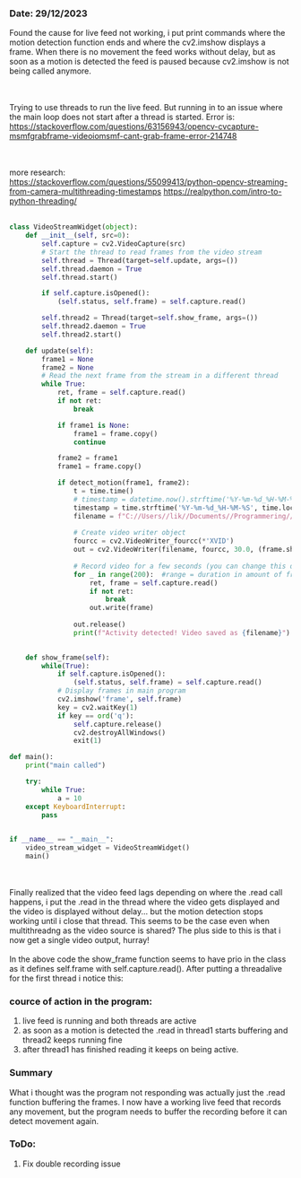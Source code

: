 ### Date: 29/12/2023

Found the cause for live feed not working, i put print commands where the motion detection function ends and where the cv2.imshow displays a frame. 
When there is no movement the feed works without delay, but as soon as a motion is detected the feed is paused because cv2.imshow is not being called anymore. 

<br><br>
Trying to use threads to run the live feed. But running in to an issue where the main loop does not start after a thread is started.
Error is: https://stackoverflow.com/questions/63156943/opencv-cvcapture-msmfgrabframe-videoiomsmf-cant-grab-frame-error-214748

<br><br>
more research:
<br>
https://stackoverflow.com/questions/55099413/python-opencv-streaming-from-camera-multithreading-timestamps
https://realpython.com/intro-to-python-threading/
<br><br>
```Python
class VideoStreamWidget(object):
    def __init__(self, src=0):
        self.capture = cv2.VideoCapture(src)
        # Start the thread to read frames from the video stream
        self.thread = Thread(target=self.update, args=())
        self.thread.daemon = True
        self.thread.start()

        if self.capture.isOpened():
            (self.status, self.frame) = self.capture.read()

        self.thread2 = Thread(target=self.show_frame, args=())
        self.thread2.daemon = True
        self.thread2.start()

    def update(self):
        frame1 = None
        frame2 = None
        # Read the next frame from the stream in a different thread
        while True:
            ret, frame = self.capture.read()
            if not ret:
                break

            if frame1 is None:
                frame1 = frame.copy()
                continue

            frame2 = frame1
            frame1 = frame.copy()

            if detect_motion(frame1, frame2):
                t = time.time()
                # timestamp = datetime.now().strftime('%Y-%m-%d_%H-%M-%S')
                timestamp = time.strftime('%Y-%m-%d_%H-%M-%S', time.localtime(t))
                filename = f"C://Users//lik//Documents//Programmering//Camera_Project//Recordings//activity_{timestamp}.avi" #Literal String Interpolation
                
                # Create video writer object
                fourcc = cv2.VideoWriter_fourcc(*'XVID')
                out = cv2.VideoWriter(filename, fourcc, 30.0, (frame.shape[1], frame.shape[0]))
                
                # Record video for a few seconds (you can change this duration)
                for _ in range(200):  #range = duration in amount of frames
                    ret, frame = self.capture.read()
                    if not ret:
                        break
                    out.write(frame)
                
                out.release()
                print(f"Activity detected! Video saved as {filename}")

    
    def show_frame(self):
        while(True):
            if self.capture.isOpened():
                (self.status, self.frame) = self.capture.read()
            # Display frames in main program
            cv2.imshow('frame', self.frame)
            key = cv2.waitKey(1)
            if key == ord('q'):
                self.capture.release()
                cv2.destroyAllWindows()
                exit(1)

def main():
    print("main called")

    try:
        while True:
            a = 10
    except KeyboardInterrupt:
        pass
        

if __name__ == "__main__":
    video_stream_widget = VideoStreamWidget()
    main()
```

<br><br>
Finally realized that the video feed lags depending on where the .read call happens, i put the .read in the thread where the video gets displayed and the video is displayed without delay... but the motion detection stops working until i close that thread. This seems to be the case even when multithreadng as the video source is shared? The plus side to this is that i now get a single video output, hurray!
<br><br>
In the above code the show_frame function seems to have prio in the class as it defines self.frame with self.capture.read(). After putting a threadalive for the first thread i notice this: 
### cource of action in the program:
1. live feed is running and both threads are active
2. as soon as a motion is detected the .read in thread1 starts buffering and thread2 keeps running fine
3. after thread1 has finished reading it keeps on being active.
### Summary
What i thought was the program not responding was actually just the .read function buffering the frames. I now have a working live feed that records any movement, but the program needs to buffer the recording before it can detect movement again. 
### ToDo:
1. Fix double recording issue